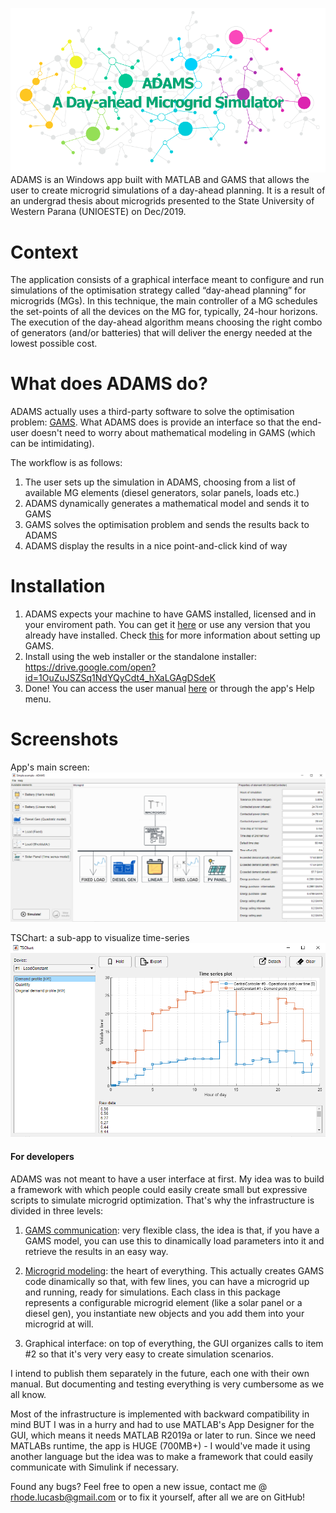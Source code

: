 ![ADAMS splash screen](ADAMS_en/figures/splash.png)
ADAMS is an Windows app built with MATLAB and GAMS that allows the user to create microgrid simulations of a day-ahead planning. It is a result of an undergrad thesis about microgrids presented to the State University of Western Parana (UNIOESTE) on Dec/2019.

# Context
The application consists of a graphical interface meant to configure and run simulations of the optimisation strategy called “day-ahead planning” for microgrids (MGs). In this technique, the main controller of a MG schedules the set-points of all the devices on the MG for, typically, 24-hour horizons. The execution of the day-ahead algorithm means choosing the right combo of generators (and/or batteries) that will deliver the energy needed at the lowest possible cost.

# What does ADAMS do?
ADAMS actually uses a third-party software to solve the optimisation problem: [GAMS](https://www.gams.com/products/introduction/). What ADAMS does is provide an interface so that the end-user doesn't need to worry about mathematical modeling in GAMS (which can be intimidating).

The workflow is as follows:
1. The user sets up the simulation in ADAMS, choosing from a list of available MG elements (diesel generators, solar panels, loads etc.)
1. ADAMS dynamically generates a mathematical model and sends it to GAMS
1. GAMS solves the optimisation problem and sends the results back to ADAMS
1. ADAMS display the results in a nice point-and-click kind of way

# Installation
1. ADAMS expects your machine to have GAMS installed, licensed and in your enviroment path. You can get it [here](GAMS/gams_license.md) or use any version that you already have installed. Check [this](GAMS/README.md) for more information about setting up GAMS.
1. Install using the web installer or the standalone installer: https://drive.google.com/open?id=1OuZuJSZSq1NdYQyCdt4_hXaLGAgDSdeK
1. Done! You can access the user manual [here](USER_MANUAL.pdf) or through the app's Help menu.

# Screenshots
App's main screen:
![Main screen](ADAMS_en/figures/ss1.png)

TSChart: a sub-app to visualize time-series
![Main screen](ADAMS_en/figures/ss2.png)

#### For developers
ADAMS was not meant to have a user interface at first. My idea was to build a framework with which people could easily create small but expressive scripts to simulate microgrid optimization. That's why the infrastructure is divided in three levels:
1. [GAMS communication](pgeec_lib/+gams/GAMSModel.m): very flexible class, the idea is that, if you have a GAMS model, you can use this to dinamically load parameters into it and retrieve the results in an easy way.

1. [Microgrid modeling](pgeec_lib/+microgrid_model): the heart of everything. This actually creates GAMS code dinamically so that, with few lines, you can have a microgrid up and running, ready for simulations. Each class in this package represents a configurable microgrid element (like a solar panel or a diesel gen), you instantiate new objects and you add them into your microgrid at will.

1. Graphical interface: on top of everything, the GUI organizes calls to item #2 so that it's very very easy to create simulation scenarios.

I intend to publish them separately in the future, each one with their own manual. But documenting and testing everything is very cumbersome as we all know.

Most of the infrastructure is implemented with backward compatibility in mind BUT I was in a hurry and had to use MATLAB's App Designer for the GUI, which means it needs MATLAB R2019a or later to run.
Since we need MATLABs runtime, the app is HUGE (700MB+) - I would've made it using another language but the idea was to make a framework that could easily communicate with Simulink if necessary.

Found any bugs? Feel free to open a new issue, contact me @ rhode.lucasb@gmail.com or to fix it yourself, after all we are on GitHub!
